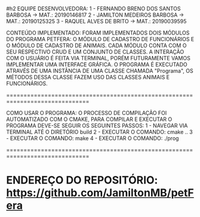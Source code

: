 #h2 EQUIPE DESENVOLVEDORA:
1 - FERNANDO BRENO DOS SANTOS BARBOSA -> MAT.: 20190146817
2 - JAMILTON MEDEIROS BARBOSA -> MAT.: 20190125325
3 - RAQUEL ALVES DE BRITO -> MAT.: 20190039595


CONTEÚDO IMPLEMENTADO:
FORAM IMPLEMENTADOS DOIS MÓDULOS DO PROGRAMA PETFERA: O MÓDULO DE CADASTRO DE
FUNCIONÁRIOS E O MÓDULO DE CADASTRO DE ANIMAIS. CADA MÓDULO CONTA COM O SEU
RESPECTIVO CRUD E UM CONJUNTO DE CLASSES. A INTERAÇÃO COM O USUÁRIO É FEITA VIA
TERMINAL, PORÉM FUTURAMENTE VAMOS IMPLEMENTAR UMA INTERFACE GRÁFICA. O PROGRAMA
É EXECUTADO ATRAVÉS DE UMA INSTÂNCIA DE UMA CLASSE CHAMADA "Programa", OS MÉTODOS
DESSA CLASSE FAZEM USO DAS CLASSES ANIMAIS E FUNCIONÁRIOS.


==============================================================================


COMO USAR O PROGRAMA:
O PROCESSO DE COMPILAÇÃO FOI AUTOMATIZADO COM O CMAKE, PARA COMPILAR E EXECUTAR
O PROGRAMA DEVE-SE SEGUIR OS SEGUINTES PASSOS:
1 - NAVEGAR VIA TERMINAL ATÉ O DIRETÓRIO build
2 - EXECUTAR O COMANDO: cmake ..
3 - EXECUTAR O COMANDO: make
4 - EXECUTAR O COMANDO: ./prog


==============================================================================


ENDEREÇO DO REPOSITÓRIO:
https://github.com/JamiltonMB/petFera
==============================================================================
